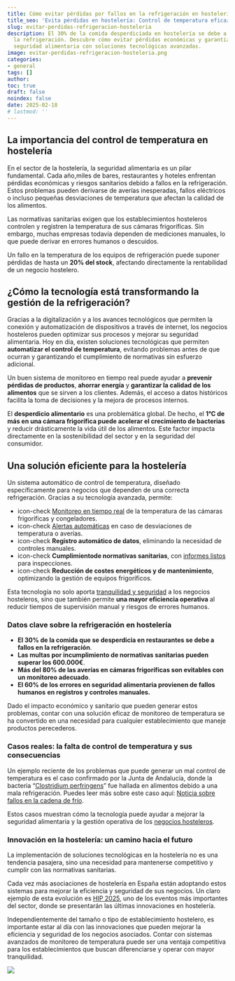 ```yaml
---
title: Cómo evitar pérdidas por fallos en la refrigeración en hostelería
title_seo: 'Evita pérdidas en hostelería: Control de temperatura eficaz'
slug: evitar-perdidas-refrigeracion-hosteleria
description: El 30% de la comida desperdiciada en hostelería se debe a fallos en
  la refrigeración. Descubre cómo evitar pérdidas económicas y garantizar la
  seguridad alimentaria con soluciones tecnológicas avanzadas.
image: evitar-perdidas-refrigeracion-hosteleria.png
categories:
- general
tags: []
author: 
toc: true
draft: false
noindex: false
date: 2025-02-18
# lastmod: ''
---
```

## **La importancia del control de temperatura en hostelería**

En el sector de la hostelería, la seguridad alimentaria es un pilar fundamental. Cada año,miles de bares, restaurantes y hoteles enfrentan pérdidas económicas y riesgos sanitarios debido a fallos en la refrigeración. Estos problemas pueden derivarse de averías inesperadas, fallos eléctricos o incluso pequeñas desviaciones de temperatura que afectan la calidad de los alimentos.

Las normativas sanitarias exigen que los establecimientos hosteleros controlen y registren la temperatura de sus cámaras frigoríficas. Sin embargo, muchas empresas todavía dependen de mediciones manuales, lo que puede derivar en errores humanos o descuidos.

Un fallo en la temperatura de los equipos de refrigeración puede suponer pérdidas de hasta un **20% del stock**, afectando directamente la rentabilidad de un negocio hostelero.

## **¿Cómo la tecnología está transformando la gestión de la refrigeración?**

Gracias a la digitalización y a los avances tecnológicos que permiten la conexión y automatización de dispositivos a través de internet, los negocios hosteleros pueden optimizar sus procesos y mejorar su seguridad alimentaria. Hoy en día, existen soluciones tecnológicas que permiten **automatizar el control de temperatura**, evitando problemas antes de que ocurran y garantizando el cumplimiento de normativas sin esfuerzo adicional.

Un buen sistema de monitoreo en tiempo real puede ayudar a **prevenir pérdidas de productos**, **ahorrar energía** y **garantizar la calidad de los
alimentos** que se sirven a los clientes. Además, el acceso a datos
históricos facilita la toma de decisiones y la mejora de procesos internos.

El **desperdicio alimentario** es una problemática global. De hecho, el **1°C de más en una cámara frigorífica puede acelerar el crecimiento de bacterias** y reducir drásticamente la vida útil de los alimentos. Este factor impacta directamente en la sostenibilidad del sector y en la seguridad del consumidor.

## **Una solución eficiente para la hostelería**

Un sistema automático de control de temperatura, diseñado específicamente para negocios que dependen de una correcta refrigeración. Gracias a su tecnología avanzada, permite:

- icon-check [Monitoreo en tiempo real](https://dobbox.com/#control) de la temperatura de las cámaras frigoríficas y congeladores.
- icon-check [Alertas automáticas](https://dobbox.com/#tranquilidad) en caso de desviaciones de temperatura o averías.
- icon-check **Registro automático de datos**, eliminando la necesidad de controles manuales. 
- icon-check **Cumplimientode normativas sanitarias**, con [informes listos](https://dobbox.com/catalogo-sensor-de-temperatura-receptor/#informes) para inspecciones. 
- icon-check **Reducción de costes energéticos y de mantenimiento**, optimizando la gestión de equipos frigoríficos.

Esta tecnología no solo aporta [tranquilidad y seguridad](https://dobbox.com/#para-ti) a los negocios hosteleros, sino que también permite **una mayor eficiencia operativa** al reducir tiempos de supervisión manual y riesgos de errores humanos.

### **Datos clave sobre la refrigeración en hostelería**

- **El 30% de la comida que se desperdicia en restaurantes se debe a fallos en la refrigeración**.
- **Las multas por incumplimiento de normativas sanitarias pueden superar los 600.000€**.
- **Más del 80% de las averías en cámaras frigoríficas son evitables con un monitoreo adecuado**.
- **El 60% de los errores en seguridad alimentaria provienen de fallos humanos** **en registros y controles manuales.**

Dado el impacto económico y sanitario que pueden generar estos problemas, contar con una solución eficaz de monitoreo de temperatura se ha convertido en una necesidad para cualquier establecimiento que maneje productos perecederos.

### **Casos reales: la falta de control de temperatura y sus consecuencias**

Un ejemplo reciente de los problemas que puede generar un mal control de temperatura es el caso confirmado por la Junta de Andalucía, donde la bacteria “[Clostridium perfringens](https://www.saludcastillayleon.es/es/seguridadalimentaria/datos-claves-prevencion-riesgos-microbiologicos/intoxicaciones/clostridium-perfringens)”  fue hallada en alimentos debido a una mala refrigeración. Puedes leer más sobre este caso aquí: [Noticia sobre fallos en la cadena de frío](https://www.lavanguardia.com/comer/expres/20250122/10308074/junta-andalucia-confirma-bacteria-clostridium-perfringens-montaditos-pringa-taberna-sacristia-pmv.html).

Estos casos muestran cómo la tecnología puede ayudar a mejorar la seguridad alimentaria y la gestión operativa de los [negocios hosteleros](https://dobbox.com/catalogo-sensor-de-temperatura-receptor/#clientes).

### **Innovación en la hostelería: un camino hacia el futuro**

La implementación de soluciones tecnológicas en la hostelería no es una tendencia pasajera, sino una necesidad para mantenerse competitivo y cumplir con las normativas sanitarias.

Cada vez más asociaciones de hostelería en España están adoptando estos sistemas para mejorar la eficiencia y seguridad de sus negocios. Un claro ejemplo de esta evolución es [HIP 2025](https://www.expohip.com/expohip/), uno de los eventos más importantes del sector, donde se presentarán las últimas innovaciones en hostelería. 

Independientemente del tamaño o tipo de establecimiento hostelero, es importante estar al día con las innovaciones que pueden mejorar la eficiencia y seguridad de los negocios asociados. Contar con sistemas avanzados de monitoreo de temperatura puede ser una ventaja competitiva para los establecimientos que buscan diferenciarse y operar con mayor tranquilidad.





![](/blog/0-grados-preocupaciones-sistema-control-camaras-frigorificas.webp)



